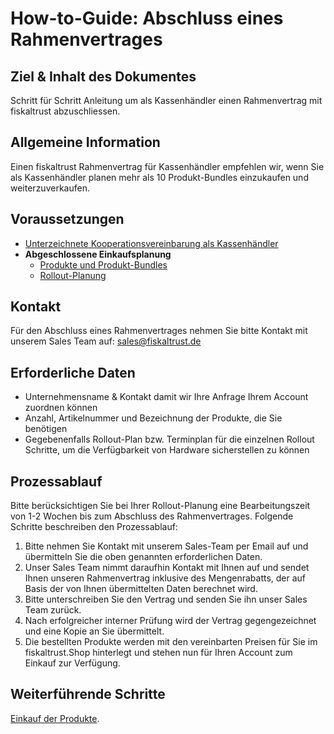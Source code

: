 # How-to-Guide: Abschluss eines Rahmenvertrages

## Ziel & Inhalt des Dokumentes

Schritt für Schritt Anleitung um als Kassenhändler einen Rahmenvertrag mit fiskaltrust abzuschliessen.

## Allgemeine Information

Einen fiskaltrust Rahmenvertrag für Kassenhändler empfehlen wir, wenn Sie als Kassenhändler planen mehr als 10 Produkt-Bundles einzukaufen und weiterzuverkaufen.

## Voraussetzungen

- [Unterzeichnete Kooperationsvereinbarung als Kassenhändler](purchase-requirements.md)
- **Abgeschlossene Einkaufsplanung**
  - [Produkte und Produkt-Bundles](../01-products/README.md)
  - [Rollout-Planung](rollout-scenarios.md) 

## Kontakt

Für den Abschluss eines Rahmenvertrages nehmen Sie bitte Kontakt mit unserem Sales Team auf: 
[sales@fiskaltrust.de](mailto:sales@fiskaltrust.de)

## Erforderliche Daten

- Unternehmensname & Kontakt damit wir Ihre Anfrage Ihrem Account zuordnen können
- Anzahl, Artikelnummer und Bezeichnung der Produkte, die Sie benötigen
- Gegebenenfalls Rollout-Plan bzw. Terminplan für die einzelnen Rollout Schritte, um die Verfügbarkeit von Hardware sicherstellen zu können

## Prozessablauf

Bitte berücksichtigen Sie bei Ihrer Rollout-Planung eine Bearbeitungszeit von 1-2 Wochen bis zum Abschluss des Rahmenvertrages. Folgende Schritte beschreiben den Prozessablauf:

1. Bitte nehmen Sie Kontakt mit unserem Sales-Team per Email auf und übermitteln Sie die oben genannten erforderlichen Daten.
2. Unser Sales Team nimmt daraufhin Kontakt mit Ihnen auf und sendet Ihnen unseren Rahmenvertrag inklusive des Mengenrabatts, der auf Basis der von Ihnen übermittelten Daten berechnet wird.
3. Bitte unterschreiben Sie den Vertrag und senden Sie ihn unser Sales Team zurück.
4. Nach erfolgreicher interner Prüfung wird der Vertrag gegengezeichnet und eine Kopie an Sie übermittelt.
5. Die bestellten Produkte werden mit den vereinbarten Preisen für Sie im fiskaltrust.Shop hinterlegt und stehen nun für Ihren Account zum Einkauf zur Verfügung.

## Weiterführende Schritte

[Einkauf der Produkte](02-purchase.md).



